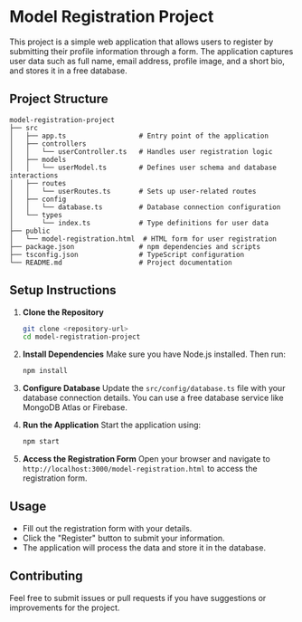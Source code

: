 # Model Registration Project

This project is a simple web application that allows users to register by submitting their profile information through a form. The application captures user data such as full name, email address, profile image, and a short bio, and stores it in a free database.

## Project Structure

```
model-registration-project
├── src
│   ├── app.ts                  # Entry point of the application
│   ├── controllers
│   │   └── userController.ts   # Handles user registration logic
│   ├── models
│   │   └── userModel.ts        # Defines user schema and database interactions
│   ├── routes
│   │   └── userRoutes.ts       # Sets up user-related routes
│   ├── config
│   │   └── database.ts         # Database connection configuration
│   └── types
│       └── index.ts            # Type definitions for user data
├── public
│   └── model-registration.html  # HTML form for user registration
├── package.json                # npm dependencies and scripts
├── tsconfig.json               # TypeScript configuration
└── README.md                   # Project documentation
```

## Setup Instructions

1. **Clone the Repository**
   ```bash
   git clone <repository-url>
   cd model-registration-project
   ```

2. **Install Dependencies**
   Make sure you have Node.js installed. Then run:
   ```bash
   npm install
   ```

3. **Configure Database**
   Update the `src/config/database.ts` file with your database connection details. You can use a free database service like MongoDB Atlas or Firebase.

4. **Run the Application**
   Start the application using:
   ```bash
   npm start
   ```

5. **Access the Registration Form**
   Open your browser and navigate to `http://localhost:3000/model-registration.html` to access the registration form.

## Usage

- Fill out the registration form with your details.
- Click the "Register" button to submit your information.
- The application will process the data and store it in the database.

## Contributing

Feel free to submit issues or pull requests if you have suggestions or improvements for the project.